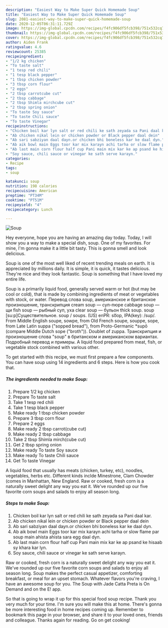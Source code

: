 ```yaml
---
description: "Easiest Way to Make Super Quick Homemade Soup"
title: "Easiest Way to Make Super Quick Homemade Soup"
slug: 2081-easiest-way-to-make-super-quick-homemade-soup
date: 2020-12-05T06:31:11.729Z
image: https://img-global.cpcdn.com/recipes/f4fc906df5fcb398/751x532cq70/soup-recipe-main-photo.jpg
thumbnail: https://img-global.cpcdn.com/recipes/f4fc906df5fcb398/751x532cq70/soup-recipe-main-photo.jpg
cover: https://img-global.cpcdn.com/recipes/f4fc906df5fcb398/751x532cq70/soup-recipe-main-photo.jpg
author: Aiden Frank
ratingvalue: 4.6
reviewcount: 25385
recipeingredient:
- "1/2 kg chicken"
- "To taste salt"
- "1 tesp red chili"
- "1 tesp black pepper"
- "1 tbsp chicken powder"
- "3 tbsp corn flour"
- "2 eggs"
- "2 tbsp carrotcube cut"
- "2 tbsp cabbage"
- "2 tbsp Shimla mirchcube cut"
- "2 tbsp spring onion"
- "To taste Soy sauce"
- "To taste Chili sauce"
- "To taste Vinegar"
recipeinstructions:
- "Chicken boil kar lyn salt or red chili ke sath zeyada sa Pani daal kar."
- "Ab chicken nikal lein or chicken powder or Black pepper daal dein"
- "Ab sari sabziyan daal dayn.or chicken bhi boneless kar ke daal dyn."
- "Ab aik bowl main Eggs toor kar mix karayn achi tarha or slow flame par soup main ahista ahista sara egg daal dyn."
- "Ab last main corn flour half cup Pani main mix kar ke ap psand ke hisaab sy khara kar lyn."
- "Soy sauce, chili sauce or vinegar ke sath serve karayn."
categories:
- Recipe
tags:
- soup

katakunci: soup 
nutrition: 198 calories
recipecuisine: American
preptime: "PT34M"
cooktime: "PT51M"
recipeyield: "4"
recipecategory: Lunch

---
```



![Soup](https://img-global.cpcdn.com/recipes/f4fc906df5fcb398/751x532cq70/soup-recipe-main-photo.jpg)

Hey everyone, hope you are having an amazing day today. Today, I will show you a way to make a special dish, soup. One of my favorites. For mine, I'm gonna make it a little bit tasty. This is gonna smell and look delicious.

Soup is one of the most well liked of recent trending meals on earth. It is appreciated by millions daily. It is simple, it is quick, it tastes delicious. They're nice and they look fantastic. Soup is something that I have loved my entire life.

Soup is a primarily liquid food, generally served warm or hot (but may be cool or cold), that is made by combining ingredients of meat or vegetables with stock, or water. Перевод слова soup, американское и британское произношение, транскрипция cream soup — суп-пюре cabbage soup — щи fish soup — рыбный суп, уха clear soup — бульон thick soup. soup [su:p]Существительное. soup / soups. (US) enPR: so͞op, IPA(key): /sup/. From Middle English soupe, sowpe, from Old French soupe, souppe, sope, from Late Latin suppa (&#34;sopped bread&#34;), from Proto-Germanic *supô (compare Middle Dutch sope (&#34;broth&#34;)). Doublet of zuppa. Транскрипция и произношение слова &#34;soup&#34; в британском и американском вариантах. Подробный перевод и примеры. A liquid food prepared from meat, fish, or vegetable stock combined with various other.


To get started with this recipe, we must first prepare a few components. You can have soup using 14 ingredients and 6 steps. Here is how you cook that.

<!--inarticleads1-->

##### The ingredients needed to make Soup:

1. Prepare 1/2 kg chicken
1. Prepare To taste salt
1. Take 1 tesp red chili
1. Take 1 tesp black pepper
1. Make ready 1 tbsp chicken powder
1. Prepare 3 tbsp corn flour
1. Prepare 2 eggs
1. Make ready 2 tbsp carrot(cube cut)
1. Make ready 2 tbsp cabbage
1. Take 2 tbsp Shimla mirch(cube cut)
1. Get 2 tbsp spring onion
1. Make ready To taste Soy sauce
1. Make ready To taste Chili sauce
1. Get To taste Vinegar


A liquid food that usually has meats (chicken, turkey, etc), noodles, vegetables, herbs etc. Different kinds inclde Minestrone, Clam Chowder (comes in Manhattan, New England. Raw or cooked, fresh corn is a naturally sweet delight any way you eat it. We&#39;ve rounded up our five favorite corn soups and salads to enjoy all season long. 

<!--inarticleads2-->

##### Steps to make Soup:

1. Chicken boil kar lyn salt or red chili ke sath zeyada sa Pani daal kar.
1. Ab chicken nikal lein or chicken powder or Black pepper daal dein
1. Ab sari sabziyan daal dayn.or chicken bhi boneless kar ke daal dyn.
1. Ab aik bowl main Eggs toor kar mix karayn achi tarha or slow flame par soup main ahista ahista sara egg daal dyn.
1. Ab last main corn flour half cup Pani main mix kar ke ap psand ke hisaab sy khara kar lyn.
1. Soy sauce, chili sauce or vinegar ke sath serve karayn.


Raw or cooked, fresh corn is a naturally sweet delight any way you eat it. We&#39;ve rounded up our five favorite corn soups and salads to enjoy all season long. Soup makes the perfect casual appetizer, comforting breakfast, or meal for an upset stomach. Whatever flavors you&#39;re craving, I have an awesome soup for you. The Soup with Jade Catta Preta is On Demand and on the E! app. 

So that is going to wrap it up for this special food soup recipe. Thank you very much for your time. I'm sure you will make this at home. There's gonna be more interesting food in home recipes coming up. Remember to bookmark this page in your browser, and share it to your loved ones, friends and colleague. Thanks again for reading. Go on get cooking!
